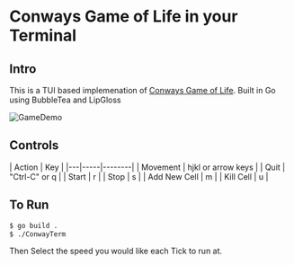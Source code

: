# Conways Game of Life in your Terminal

## Intro
This is a TUI based implemenation of [Conways Game of Life](). Built in Go using BubbleTea and LipGloss

![GameDemo](/img/ConwayDemo.gif)

## Controls

| Action | Key |
|---|-----|--------|
| Movement | hjkl or arrow keys |
| Quit | "Ctrl-C" or q |
| Start | r |
| Stop | s |
| Add New Cell | m |
| Kill Cell | u |

## To Run
```bash
$ go build .
$ ./ConwayTerm
```

Then Select the speed you would like each Tick to run at.

